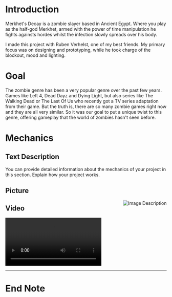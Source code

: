 # Introduction
Merkhet's Decay is a zombie slayer based in Ancient Egypt. Where you play as the half-god Merkhet, armed with the power of time manipulation he fights againsts hordes whilst the infection slowly spreads over his body.

I made this project with Ruben Verhelst, one of my best friends. My primary focus was on designing and prototyping, while he took charge of the blockout, mood and lighting.

# Goal
The zombie genre has been a very popular genre over the past few years. Games like Left 4, Dead Dayz and Dying Light, but also series like The Walking Dead or The Last Of Us who recently got a TV series adaptation from their game. But the truth is, there are so many zombie games right now and they are all very similar. So it was our goal to put a unique twist to this genre, offering gameplay that the world of zombies hasn't seen before.

# Mechanics

## Text Description

You can provide detailed information about the mechanics of your project in this section. Explain how your project works.

## Picture

<img src="image_url_here" alt="Image Description" align="right">



## Video

<video controls width="300">
  <source src="video_url_here" type="video/mp4">
  Your browser does not support the video tag.
</video>



---

# End Note


